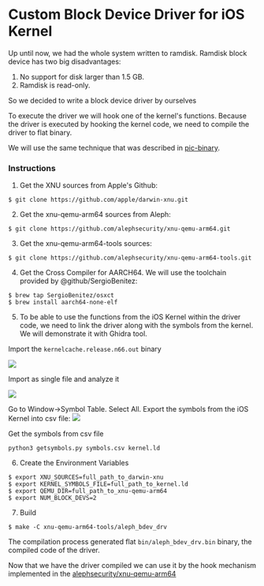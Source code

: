 # Custom Block Device Driver for iOS Kernel

Up until now, we had the whole system written to ramdisk. Ramdisk block device has two big disadvantages:
1. No support for disk larger than 1.5 GB.
2. Ramdisk is read-only.

So we decided to write a block device driver by ourselves

To execute the driver we will hook one of the kernel's functions. Because the driver is executed by hooking the kernel code, we need to compile the driver to flat binary. 

We will use the same technique that was described in [pic-binary](https://github.com/alephsecurity/xnu-qemu-arm64-tools-private/blob/master/pic-binary/README.md).

### Instructions

1. Get the XNU sources from Apple's Github:
```
$ git clone https://github.com/apple/darwin-xnu.git 
```
2. Get the xnu-qemu-arm64 sources from Aleph:
```
$ git clone https://github.com/alephsecurity/xnu-qemu-arm64.git
```
3. Get the xnu-qemu-arm64-tools sources:
```
$ git clone https://github.com/alephsecurity/xnu-qemu-arm64-tools.git
```
4. Get the Cross Compiler for AARCH64. We will use the toolchain provided by @github/SergioBenitez:
```
$ brew tap SergioBenitez/osxct
$ brew install aarch64-none-elf
```
5. To be able to use the functions from the iOS Kernel within the driver code, we need to link the driver along with the symbols from the kernel. We will demonstrate it with Ghidra tool.

Import the `kernelcache.release.n66.out` binary

![](https://user-images.githubusercontent.com/9990629/74612553-fc269380-510e-11ea-98d0-ed7cd3ce948b.png)

Import as single file and analyze it

![](https://user-images.githubusercontent.com/9990629/74612596-57588600-510f-11ea-9832-8520572cc98e.png)

Go to Window->Symbol Table. Select All. Export the symbols from the iOS Kernel into csv file:
![](https://user-images.githubusercontent.com/9990629/74463818-16583b80-4e9b-11ea-99fc-1649fcc8df18.png)

Get the symbols from csv file
```
python3 getsymbols.py symbols.csv kernel.ld
```

6. Create the Environment Variables
```
$ export XNU_SOURCES=full_path_to_darwin-xnu
$ export KERNEL_SYMBOLS_FILE=full_path_to_kernel.ld
$ export QEMU_DIR=full_path_to_xnu-qemu-arm64
$ export NUM_BLOCK_DEVS=2
```
7. Build
```
$ make -C xnu-qemu-arm64-tools/aleph_bdev_drv
```

The compilation process generated flat `bin/aleph_bdev_drv.bin` binary, the compiled code of the driver.

Now that we have the driver compiled we can use it by the hook mechanism implemented in the [alephsecurity/xnu-qemu-arm64](https://github.com/alephsecurity/xnu-qemu-arm64)
